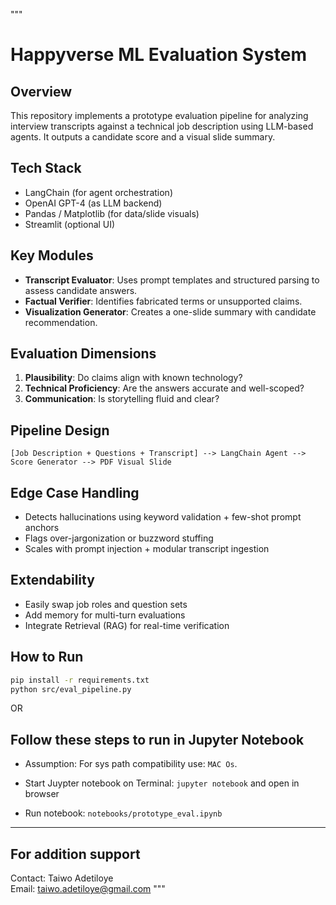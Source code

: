 """
# Happyverse ML Evaluation System

## Overview
This repository implements a prototype evaluation pipeline for analyzing interview transcripts against a technical job description using LLM-based agents. It outputs a candidate score and a visual slide summary.

## Tech Stack
- LangChain (for agent orchestration)
- OpenAI GPT-4 (as LLM backend)
- Pandas / Matplotlib (for data/slide visuals)
- Streamlit (optional UI)

## Key Modules
- **Transcript Evaluator**: Uses prompt templates and structured parsing to assess candidate answers.
- **Factual Verifier**: Identifies fabricated terms or unsupported claims.
- **Visualization Generator**: Creates a one-slide summary with candidate recommendation.

## Evaluation Dimensions
1. **Plausibility**: Do claims align with known technology?
2. **Technical Proficiency**: Are the answers accurate and well-scoped?
3. **Communication**: Is storytelling fluid and clear?

## Pipeline Design
```text
[Job Description + Questions + Transcript] --> LangChain Agent --> Score Generator --> PDF Visual Slide
```

## Edge Case Handling
- Detects hallucinations using keyword validation + few-shot prompt anchors
- Flags over-jargonization or buzzword stuffing
- Scales with prompt injection + modular transcript ingestion

## Extendability
- Easily swap job roles and question sets
- Add memory for multi-turn evaluations
- Integrate Retrieval (RAG) for real-time verification

## How to Run
```bash
pip install -r requirements.txt
python src/eval_pipeline.py
```

OR 
## Follow these steps to run in Jupyter Notebook

- Assumption: For sys path compatibility use: `MAC Os`.   

- Start Juypter notebook on Terminal: `jupyter notebook` and open in browser

- Run notebook: `notebooks/prototype_eval.ipynb`

---
## For addition support
Contact: Taiwo Adetiloye  
Email: taiwo.adetiloye@gmail.com
"""
